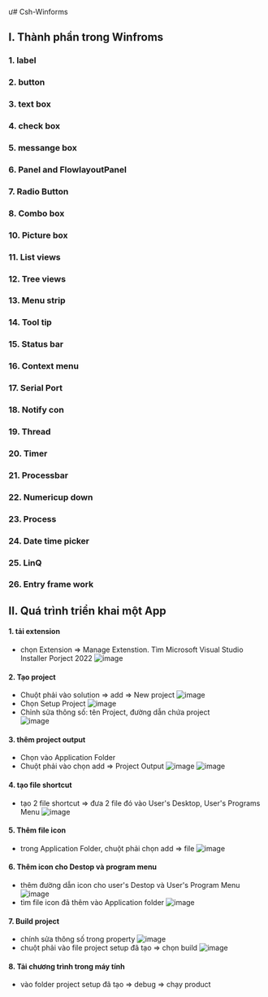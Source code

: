 ư# Csh-Winforms
## I. Thành phần trong Winfroms
### 1. label
### 2. button
### 3. text box
### 4. check box
### 5. messange box
### 6. Panel and FlowlayoutPanel
### 7. Radio Button
### 8. Combo box
### 10. Picture box
### 11. List views
### 12. Tree views
### 13. Menu strip
### 14. Tool tip
### 15. Status bar
### 16. Context menu
### 17. Serial Port



### 18. Notify con
### 19. Thread 
### 20. Timer
### 21. Processbar
### 22. Numericup down
### 23. Process
### 24. Date time picker
### 25. LinQ
### 26. Entry frame work

## II. Quá trình triển khai một App
#### 1. tải extension
- chọn Extension => Manage Extenstion. Tìm Microsoft Visual Studio Installer Porject 2022
![image](./tutorial_img/img15.png)
#### 2. Tạo project
- Chuột phải vào solution => add => New project
![image](./tutorial_img/img10.png)
- Chọn Setup Project
![image](./tutorial_img/img14.png)
- Chỉnh sửa thông số: tên Project, đường dẫn chứa project  
![image](./tutorial_img/img1.png)
#### 3. thêm project output
- Chọn vào Application Folder
- Chuột phải vào chọn add => Project Output 
![image](./tutorial_img/img2.png)
![image](./tutorial_img/img3.png)
#### 4. tạo file shortcut 
- tạo 2 file shortcut => đưa 2 file đó vào User's Desktop, User's Programs Menu
![image](./tutorial_img/img5.png)
#### 5. Thêm file icon 
- trong Application Folder, chuột phải chọn add => file
![image](./tutorial_img/img4.png)
#### 6. Thêm icon cho Destop và program menu
- thêm đường dẫn icon cho user's Destop và User's Program Menu
![image](./tutorial_img/img8.png)
- tìm file icon đã thêm vào Application folder
![image](./tutorial_img/img9.png)
#### 7. Build project
- chính sửa thông số trong property
![image](./tutorial_img/img12.png)
- chuột phải vào file project setup đã tạo => chọn build
![image](./tutorial_img/img13.png)
#### 8. Tải chương trình trong máy tính
- vào folder project setup đã tạo => debug => chạy product

